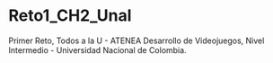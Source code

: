 # Reto1_CH2_Unal
Primer Reto, Todos a la U - ATENEA Desarrollo de Videojuegos, Nivel Intermedio - Universidad Nacional de Colombia.
